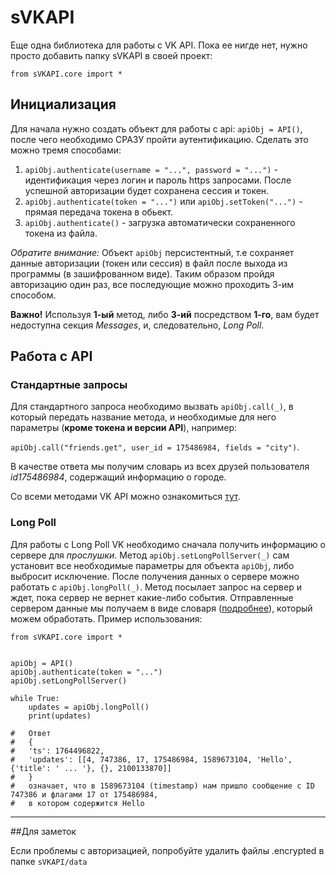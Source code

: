 # sVKAPI

Еще одна библиотека для работы с VK API.
Пока ее нигде нет, нужно просто добавить папку sVKAPI в своей проект:

`from sVKAPI.core import *`

## Инициализация

Для начала нужно создать объект для работы с api: `apiObj = API()`,
после чего необходимо СРАЗУ пройти аутентификацию. Сделать это можно тремя способами:
1. `apiObj.authenticate(username = "...", password = "...")` - идентификация через логин и пароль https запросами. После
успешной авторизации будет сохранена сессия и токен.
2. `apiObj.authenticate(token = "...")` или `apiObj.setToken("...")` - прямая передача токена в обьект.
3. `apiObj.authenticate()` - загрузка автоматически сохраненного токена из файла.

_Обратите внимание:_ Объект `apiObj` персистентный, т.е сохраняет данные авторизации (токен или сессия)
 в файл после выхода из программы (в зашифрованном виде). Таким образом пройдя авторизацию один раз, все последующие можно проходить
 3-им способом.
 
 **Важно!** Используя **1-ый** метод, либо **3-ий** посредством **1-го**, вам будет
 недоступна секция _Messages_, и, следовательно, _Long Poll_.
 
## Работа с API
### Стандартные запросы
Для стандартного запроса необходимо вызвать `apiObj.call(_)`, в который 
передать название метода, и необходимые для него параметры (**кроме токена и версии API**), например:

`apiObj.call("friends.get", user_id = 175486984, fields = "city")`. 

В качестве ответа мы получим словарь из всех друзей пользователя _id175486984_,
содержащий информацию о городе.

Со всеми методами VK API можно ознакомиться [тут](https://vk.com/dev/methods). 

### Long Poll

Для работы с Long Poll VK необходимо сначала получить информацию о сервере для _прослушки_. 
Метод `apiObj.setLongPollServer(_)` сам установит все необходимые параметры для объекта `apiObj`, 
либо выбросит исключение. После получения данных о сервере можно работать с `apiObj.longPoll(_)`.
Метод посылает запрос на сервер и ждет, пока сервер не вернет какие-либо события. Отправленные сервером данные
мы получаем в виде словаря ([подробнее](https://vk.com/dev/using_longpoll)), который можем обработать. 
Пример использования:

```
from sVKAPI.core import *


apiObj = API()
apiObj.authenticate(token = "...")
apiObj.setLongPollServer()

while True:
    updates = apiObj.longPoll()
    print(updates)

#   Ответ 
#   {
#   'ts': 1764496822,
#   'updates': [[4, 747386, 17, 175486984, 1589673104, 'Hello', {'title': ' ... '}, {}, 2100133870]]
#   }
#   означает, что в 1589673104 (timestamp) нам пришло сообщение с ID 747386 и флагами 17 от 175486984,
#   в котором содержится Hello
```

<hr>

##Для заметок

Если проблемы с авторизацией, попробуйте удалить файлы .encrypted в папке `sVKAPI/data`


